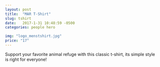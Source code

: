 ```yaml
---
layout: post
title:  "MAR T-Shirt"
slug: tshirt
date:   2017-1-31 10:48:59 -0500
categories: people hero 

img: "logo_menstshirt.jpg"
price: "17"
---
```

Support your favorite animal refuge with this classic t-shirt, its simple style is right for everyone!
